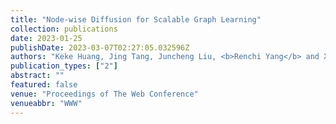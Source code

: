 ```yaml
---
title: "Node-wise Diffusion for Scalable Graph Learning"
collection: publications
date: 2023-01-25
publishDate: 2023-03-07T02:27:05.032596Z
authors: "Keke Huang, Jing Tang, Juncheng Liu, <b>Renchi Yang</b> and Xiaokui Xiao"
publication_types: ["2"]
abstract: ""
featured: false
venue: "Proceedings of The Web Conference"
venueabbr: "WWW"
---
```

